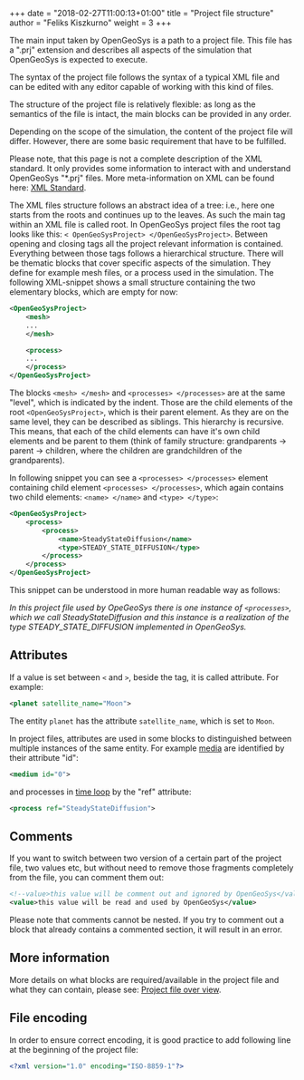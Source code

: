 +++
date = "2018-02-27T11:00:13+01:00"
title = "Project file structure"
author = "Feliks Kiszkurno"
weight = 3
+++

The main input taken by OpenGeoSys is a path to a project file. This file has a ".prj" extension and describes all aspects of
the simulation that OpenGeoSys is expected to execute.

The syntax of the project file follows the syntax of a typical XML file and can be edited with any editor capable of working
with this kind of files.

The structure of the project file is relatively flexible: as long as the semantics of the file is intact, the main blocks can be
provided in any order.

Depending on the scope of the simulation, the content of the project file will differ. However, there are some basic requirement that have to be fulfilled.

<div class="note">
Please note, that this page is not a complete description of the XML standard. It only provides some information to interact
with and understand OpenGeoSys "*.prj" files. More meta-information on XML can be found here: <a href="https://www.w3.org/standards/xml/">XML Standard</a>. <!-- TODO: Consider giving a direct link to an xml-tutorial. -->
</div>

The XML files structure follows an abstract idea of a tree: i.e., here one starts from the roots and continues up to the
leaves. As such the main tag within an XML file is called root. In OpenGeoSys project files the root tag looks like this: `<
OpenGeoSysProject> </OpenGeoSysProject>`. Between opening and closing tags all the project relevant information is contained.
Everything between those tags follows a hierarchical structure. There will be thematic blocks that cover specific aspects of
the simulation. They define for example mesh files, or a process used in the simulation. The following XML-snippet shows a
small structure containing the two elementary blocks, which are empty for now:

```xml
<OpenGeoSysProject>
    <mesh>
    ...
    </mesh>

    <process>
    ...
    </process>
</OpenGeoSysProject>
```

The blocks `<mesh> </mesh>` and `<processes> </processes>` are at the same "level", which is indicated by the indent. Those are
the child elements of the root `<OpenGeoSysProject>`, which is their parent element. As they are on the same level, they can be
described as siblings. This hierarchy is recursive. This means, that each of the child elements can have it's own child
elements and be parent to them (think of family structure: grandparents -> parent -> children, where the children are
grandchildren of the grandparents).

In following snippet you can see a `<processes> </processes>` element containing child element `<processes> </processes>`, which again contains two child elements: `<name> </name>` and `<type> </type>`:

```xml
<OpenGeoSysProject>
    <process>
        <process>
            <name>SteadyStateDiffusion</name>
            <type>STEADY_STATE_DIFFUSION</type>
        </process>
    </process>
</OpenGeoSysProject>
```

This snippet can be understood in more human readable way as follows:

*In this project file used by OpeGeoSys there is one instance of `<processes>`, which we call SteadyStateDiffusion and this
 instance is a realization of the type STEADY_STATE_DIFFUSION implemented in OpenGeoSys.*

## Attributes

If a value is set between `<` and `>`, beside the tag, it is called attribute. For example:

```xml
<planet satellite_name="Moon">
```

The entity `planet` has the attribute `satellite_name`, which is set to `Moon`.

In project files, attributes are used in some blocks to distinguished between multiple instances of the same entity. For
example [media](/docs/userguide/blocks/media/#media) are identified by their attribute "id":

```xml
<medium id="0">
```

and processes in [time loop](/docs/userguide/blocks/time_loop/#process) by the "ref" attribute:

```xml
<process ref="SteadyStateDiffusion">
```

## Comments

If you want to switch between two version of a certain part of the project file, two values etc, but without need to remove those fragments completely from the file, you can comment them out:

```xml
<!--value>this value will be comment out and ignored by OpenGeoSys</value-->
<value>this value will be read and used by OpenGeoSys</value>
```

Please note that comments cannot be nested. If you try to comment out a block that already contains a commented section, it will result in an error.

## More information

More details on what blocks are required/available in the project file and what they can contain, please see: [Project file over view](/docs/userguide/blocks/intro/).

## File encoding

In order to ensure correct encoding, it is good practice to add following line at the beginning of the project file:

```xml
<?xml version="1.0" encoding="ISO-8859-1"?>
```
